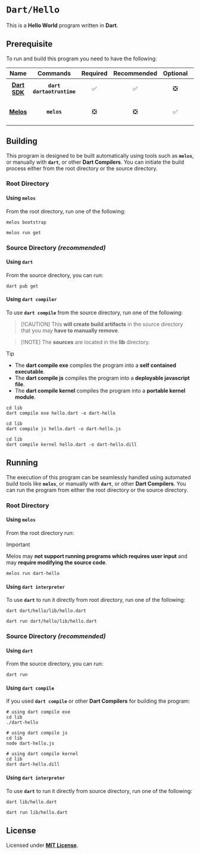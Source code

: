 # `Dart/Hello`

This is a **Hello World** program written in **Dart**.

## Prerequisite

To run and build this program you need to have the following:

<div align="center">

| Name | Commands | Required | Recommended | Optional | Notes |
|:----:|:--------:|:--------:|:-----------:|:--------:|:-----:|
| [**Dart SDK**](https://dlang.org/download.html) | **`dart`**<br>**`dartaotruntime`** | &#9989; | &#9989; | &#10062; | **`sudo apt install dart`** |
| [**Melos**](https://gcc.gnu.org) | **`melos`** | &#10062; | &#10062; | &#9989; | **`dart pub global activate melos`** |

</div>

## Building

This program is designed to be built automatically using tools such as **`melos`**, or manually with **`dart`**, or other **Dart Compilers**. You can initiate the build process either from the root directory or the source directory.

### Root Directory

#### Using `melos`

From the root directory, run one of the following:

```
melos bootstrap
```
```
melos run get
```

### Source Directory _(recommended)_

#### Using `dart`

From the source directory, you can run:

```
dart pub get
```

#### Using `dart compiler`

To use **`dart compile`** from the source directory, run one of the following:

> [!CAUTION] This **will create build artifacts** in the source
> directory that you may **have to manually remove**.

> [!NOTE] The **sources** are located in the **lib** directory.

> [!TIP]
> * The **dart compile exe** compiles the program into a **self
>   contained executable**.
> * The **dart compile js** compiles the program into a **deployable
>   javascript file**.
> * The **dart compile kernel** compiles the program into a **portable
>   kernel module**.

```
cd lib
dart compile exe hello.dart -o dart-hello
```
```
cd lib
dart compile js hello.dart -o dart-hello.js
```
```
cd lib
dart compile kernel hello.dart -o dart-hello.dill
```

## Running

The execution of this program can be seamlessly handled using automated build tools like **`melos`**, or manually with **`dart`**, or other **Dart Compilers**. You can run the program from either the root directory or the source directory.

### Root Directory

#### Using `melos`

From the root directory run:

> [!IMPORTANT]
> Melos may **not support running programs which requires user input** and may **require modifying the source code**.

```
melos run dart-hello
```

#### Using `dart interpreter`

To use **`dart`** to run it directly from root directory, run one of the following:

```
dart dart/hello/lib/hello.dart
```
```
dart run dart/hello/lib/hello.dart
```

### Source Directory _(recommended)_

#### Using `dart`

From the source directory, you can run:

```
dart run
```

#### Using `dart compile`

If you used **`dart compile`** or other **Dart Compilers** for building the program:

```
# using dart compile exe
cd lib
./dart-hello
```
```
# using dart compile js
cd lib
node dart-hello.js
```
```
# using dart compile kernel
cd lib
dart dart-hello.dill
```

#### Using `dart interpreter`

To use **`dart`** to run it directly from source directory, run one of the following:

```
dart lib/hello.dart
```
```
dart run lib/hello.dart
```

## License

Licensed under [**MIT License**](LICENSE).
